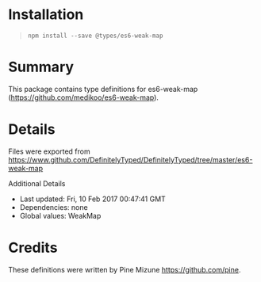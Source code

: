 # Installation
> `npm install --save @types/es6-weak-map`

# Summary
This package contains type definitions for es6-weak-map (https://github.com/medikoo/es6-weak-map).

# Details
Files were exported from https://www.github.com/DefinitelyTyped/DefinitelyTyped/tree/master/es6-weak-map

Additional Details
 * Last updated: Fri, 10 Feb 2017 00:47:41 GMT
 * Dependencies: none
 * Global values: WeakMap

# Credits
These definitions were written by Pine Mizune <https://github.com/pine>.
